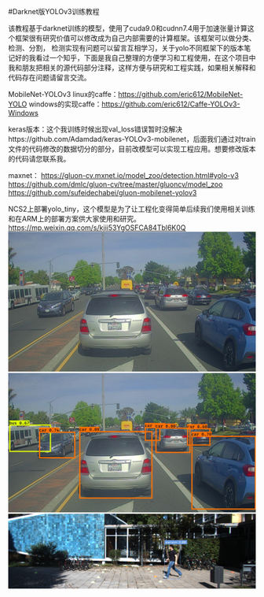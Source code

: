 
#Darknet版YOLOv3训练教程

该教程基于darknet训练的模型，使用了cuda9.0和cudnn7.4用于加速张量计算这个框架很有研究价值可以修改成为自己内部需要的计算框架。该框架可以做分类、检测、分割，
检测实现有问题可以留言互相学习，关于yolo不同框架下的版本笔记好的我看过一个知乎，下面是我自己整理的方便学习和工程使用，在这个项目中我和朋友把相关的源代码部分注释，这样方便与研究和工程实践，如果相关解释和代码存在问题请留言交流。

MobileNet-YOLOv3
linux的caffe：https://github.com/eric612/MobileNet-YOLO
windows的实现caffe：https://github.com/eric612/Caffe-YOLOv3-Windows 

keras版本：这个我训练时候出现val_loss错误暂时没解决https://github.com/Adamdad/keras-YOLOv3-mobilenet，后面我们通过对train文件的代码修改的数据切分的部分，目前改模型可以实现工程应用。想要修改版本的代码请您联系我。

maxnet：
https://gluon-cv.mxnet.io/model_zoo/detection.html#yolo-v3
https://github.com/dmlc/gluon-cv/tree/master/gluoncv/model_zoo
https://github.com/sufeidechabei/gluon-mobilenet-yolov3

NCS2上部署yolo_tiny，这个模型是为了让工程化变得简单后续我们使用相关训练和在ARM上的部署方案供大家使用和研究。
https://mp.weixin.qq.com/s/kjii53YgOSFCA84Tbl6K0Q
![](https://github.com/Eric3911/Dakrnet-YOLOv3/blob/master/prediction_input.jpg)
![](https://github.com/Eric3911/Dakrnet-YOLOv3/blob/master/prediction_output.jpg)
![](https://github.com/Eric3911/Dakrnet-YOLOv3/blob/master/_20181129174354.png)
